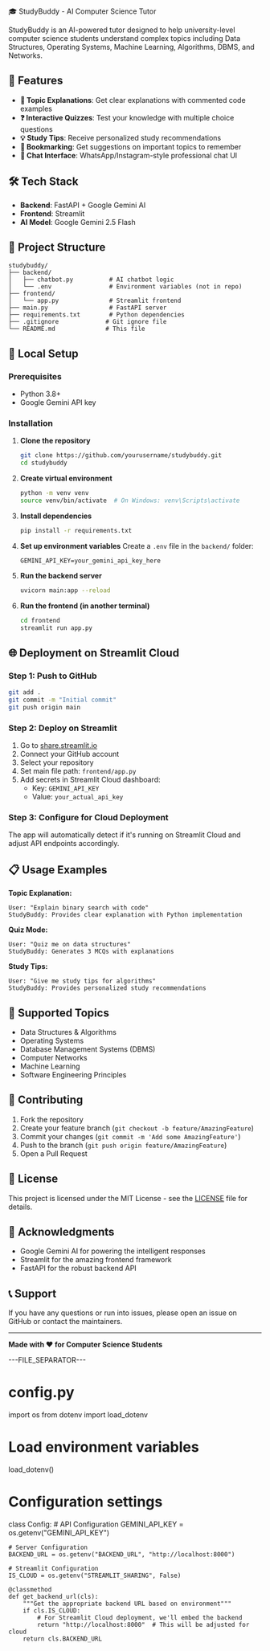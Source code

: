  🎓 StudyBuddy - AI Computer Science Tutor

StudyBuddy is an AI-powered tutor designed to help university-level computer science students understand complex topics including Data Structures, Operating Systems, Machine Learning, Algorithms, DBMS, and Networks.

## 🚀 Features

- **📖 Topic Explanations**: Get clear explanations with commented code examples
- **❓ Interactive Quizzes**: Test your knowledge with multiple choice questions
- **💡 Study Tips**: Receive personalized study recommendations
- **🔖 Bookmarking**: Get suggestions on important topics to remember
- **💬 Chat Interface**: WhatsApp/Instagram-style professional chat UI

## 🛠️ Tech Stack

- **Backend**: FastAPI + Google Gemini AI
- **Frontend**: Streamlit
- **AI Model**: Google Gemini 2.5 Flash

## 📁 Project Structure

```
studybuddy/
├── backend/
│   ├── chatbot.py          # AI chatbot logic
│   └── .env                # Environment variables (not in repo)
├── frontend/
│   └── app.py              # Streamlit frontend
├── main.py                 # FastAPI server
├── requirements.txt        # Python dependencies
├── .gitignore             # Git ignore file
└── README.md              # This file
```

## 🔧 Local Setup

### Prerequisites
- Python 3.8+
- Google Gemini API key

### Installation

1. **Clone the repository**
   ```bash
   git clone https://github.com/yourusername/studybuddy.git
   cd studybuddy
   ```

2. **Create virtual environment**
   ```bash
   python -m venv venv
   source venv/bin/activate  # On Windows: venv\Scripts\activate
   ```

3. **Install dependencies**
   ```bash
   pip install -r requirements.txt
   ```

4. **Set up environment variables**
   Create a `.env` file in the `backend/` folder:
   ```
   GEMINI_API_KEY=your_gemini_api_key_here
   ```

5. **Run the backend server**
   ```bash
   uvicorn main:app --reload
   ```

6. **Run the frontend (in another terminal)**
   ```bash
   cd frontend
   streamlit run app.py
   ```

## 🌐 Deployment on Streamlit Cloud

### Step 1: Push to GitHub
```bash
git add .
git commit -m "Initial commit"
git push origin main
```

### Step 2: Deploy on Streamlit
1. Go to [share.streamlit.io](https://share.streamlit.io)
2. Connect your GitHub account
3. Select your repository
4. Set main file path: `frontend/app.py`
5. Add secrets in Streamlit Cloud dashboard:
   - Key: `GEMINI_API_KEY`
   - Value: `your_actual_api_key`

### Step 3: Configure for Cloud Deployment
The app will automatically detect if it's running on Streamlit Cloud and adjust API endpoints accordingly.

## 📋 Usage Examples

**Topic Explanation:**
```
User: "Explain binary search with code"
StudyBuddy: Provides clear explanation with Python implementation
```

**Quiz Mode:**
```
User: "Quiz me on data structures"
StudyBuddy: Generates 3 MCQs with explanations
```

**Study Tips:**
```
User: "Give me study tips for algorithms"
StudyBuddy: Provides personalized study recommendations
```

## 🎯 Supported Topics

- Data Structures & Algorithms
- Operating Systems
- Database Management Systems (DBMS)
- Computer Networks
- Machine Learning
- Software Engineering Principles

## 🤝 Contributing

1. Fork the repository
2. Create your feature branch (`git checkout -b feature/AmazingFeature`)
3. Commit your changes (`git commit -m 'Add some AmazingFeature'`)
4. Push to the branch (`git push origin feature/AmazingFeature`)
5. Open a Pull Request

## 📄 License

This project is licensed under the MIT License - see the [LICENSE](LICENSE) file for details.

## 🙏 Acknowledgments

- Google Gemini AI for powering the intelligent responses
- Streamlit for the amazing frontend framework
- FastAPI for the robust backend API

## 📞 Support

If you have any questions or run into issues, please open an issue on GitHub or contact the maintainers.

---

**Made with ❤️ for Computer Science Students**

---FILE_SEPARATOR---

# config.py
import os
from dotenv import load_dotenv

# Load environment variables
load_dotenv()

# Configuration settings
class Config:
    # API Configuration
    GEMINI_API_KEY = os.getenv("GEMINI_API_KEY")
    
    # Server Configuration
    BACKEND_URL = os.getenv("BACKEND_URL", "http://localhost:8000")
    
    # Streamlit Configuration
    IS_CLOUD = os.getenv("STREAMLIT_SHARING", False)
    
    @classmethod
    def get_backend_url(cls):
        """Get the appropriate backend URL based on environment"""
        if cls.IS_CLOUD:
            # For Streamlit Cloud deployment, we'll embed the backend
            return "http://localhost:8000"  # This will be adjusted for cloud
        return cls.BACKEND_URL
